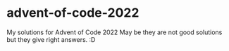 # advent-of-code-2022
My solutions for Advent of Code 2022
May be they are not good solutions but they give right answers. :D 
